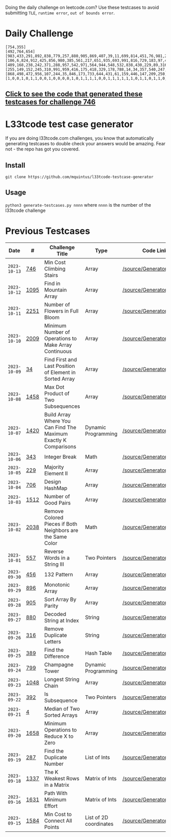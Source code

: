 Doing the daily challenge on leetcode.com? Use these testcases to avoid submitting `TLE`, `runtime error`, `out of bounds error`.

# Daily Challenge

```
[754,355]
[492,764,654]
[983,433,291,892,838,779,257,880,905,869,407,39,11,699,814,451,76,981,212,658,504,373,411,588,431,436,138,731,479,641]
[106,6,824,912,425,856,980,385,561,217,651,935,693,991,816,729,183,97,437,603,391,468,293,903,91,121,933,193,300,875,710,584,131,602,770,133,972,214,375,230,499,96]
[409,168,238,242,371,288,957,542,971,564,944,548,532,838,430,229,89,316,182,311,62,981,55,980,696,297,558,819,689,536,107,425,588,986,293,691,619,613,523,87,336,959,848,617,761,520,257,944,21,433,210]
[255,149,152,245,310,991,959,416,175,418,329,178,788,14,34,357,540,247,840,696,790,600,978,493,7,982,453,857,735,929,318,789,29,41,107,14,945,732,505,606,173,311,312,831,84,222,887,881,731,722,522,807,579,581,306,79,785,546,622,176,386,973,403,161,364,225,228,124,684,30,505,326,289,150,662,2,782,892,615,918,37,694,811,102,571,945,391,990,376,694,759,103,861,370,882,157,208,901,116,454,613,555,944,924,968,662,158,64,550,775,692,818,6,630,310,750,837,204,764,400,943,265,386,151,957,911,210,597,688,935,474,172,199,473,307,769,19,427,910,409,15,703,728,455,864,138,799,270,120,947,319,11,501,279,51,191,294,142,533,362,397,769,447,332,178,472,877,665,760,462,259,652,648,579,155,548,382,482,969,958,715,60,509,788,749,441,648,48,231,526,624,880,306,354,497,710,921,903,138,628,417,610,725,593,989,450,168,673,271,628,812,59,785,750,23,410,741,852,359,41,262,602,859,92,839,275,755,748,398,967,826,866,620,25,142,605,402,956,961,350,243,164,302,238,262,596,438,187,609,366,702,173,105,788,946,346,731,457,160,908,786,59,394,400,770,238,230,784,565,916,720,204,216,13,300,748,515,437,219,542,33,376,542,512,864,281,936,622,120,119,428,980,208,847,193,587,878,938,374,154,75,468,193,204,134,608,642,502,242,79,855,633,466,427,214,454,102,20,729,2,315,570,665,250,949,726,270,338,9,788,629,382,505,251,657,541,943,757,414,349,221,307,117,359,715,53,323,826,325,53,192,749,174,773,434,895,942,740,215,753,451,801,899,263,227,269,441,763,722,602,664,451,445,174,216,796,8,91,185,206,393,181,500,60,133,693,612,829,870,638,878,615,179,455,38,618,850,38,190,690,872,666,46,378,768,432,474,303,855,562,564,859,247,38,114,488,584,475,307,938,308,797,543,217,296,662,961,707,101,354,669,265,30,575,181,752,616,219,821,816,826,584,450,257,146,544,461,705,238,358,651,363,6,747,854,91,775,788,159,876,418,795,574,430,237,827,629,23,807,984,543,913,545,497,982,265,681,967,258,54,98,234,137,684,165,314,59,575,580,358,875,399,838,276,517,778,361,591,404,800,678,272,471,360,257,87,693,551,933,233,744,550,291,593,231,515,691,229,209,256,58,180,428,660,39,197,923,225,861,418,967,191,743,16,622,980,100,639,375,106,537,422,624,269,896,73,731,501,490,527,698,252,682,742,857,262,250,48,105,833,743,580,141,555,549,542,292,560,772,61,674,942,530,618,729,655,35,245,563,991,650,441,475,833,301,609,360,523,667,842,760,116,232,895,359,303,92,497,395,403,540,433,974,994,488,864,41,621,6,325,799,879,522,40,387,956,222,274,162,693,496,389,445,481,796,357,839,818,215,127,39,430,222,891,24,842,935,418,947,425,832,793,545,693,281,581,844,555,133,40,559,733,16,21,27,243,823,984,872,864,334,996,396,514,270,28,264,271,98,634,201,815,128,483,209,450,350,611,430,2,3,495,540,743,84,986,908,894,577,300,933,698,795,638,766,874,821,882,663,416,649,432,768,1,749,707,772,677,885,385,946,670,423,829,28,259,251,777,12,4,570,816,758,384,54,59,840,743,390,122,775,5,95,882,635,706,489,601,824,121,929,152,353,733,311,150,965,473,191,882,689,476,490,724,85,621,682,933,544,768,950,568,42,120,476,313,125,905,896,530,399,387,218,365,21,489,405,698,61,926,429,235,192,798,408,206,851,740,130,220,57,815,94,447,901,252,69,236,292,137,312,565,862,972,758,399,948,587,373,507,675,982,384,516,612,384,691,255,808,120,226,245,524,623,383,673,345,328,473,281,191,395,258,549,547,571,750,126,823,746,775,127,133,971,458,272,983,507,937,981,245,595,844,397,386,342,515,323,71,352,811,87,495,889,798,54,619,700,316,763,375,81,246,542,4,137,216,308,643,905,4,617,598,535,465,521,302,996,138,945,798,47,842,665,930,90,193,551,768,412,319,994,60,630,26,133,423,507,544,327,183,126,999,621,283,90,466,518,650,767,13,437,188,328,170,642,606,660,354,226,817,882,742,367,279,7,111,834,6,693,99,831,822,355,141,176,496,84,887,860,939,21,252,474,378,689,50,903,952,865,141,948,351,840,887,888,295,207,929,191,111,628,791,110,370,135,367,849,323,612,67,577,565,516,926,331,35,653,315,24,293,484,435,233,946,456,797,522,971]
[868,498,472,956,107,244,35,846,173,733,644,431,61,159,446,147,209,250,641,919,951,37,855,349,958,419,652,815,498,865,768,986,277,667,41,426,472,208,923,413,291,265,23,946,939,382,931,776,841,384,813,103,593,189,34,638,850,389,263,92,10,909,211,136,131,620,996,201,533,678,977,843,755,935,337,414,642,180,423,940,218,890,775,232,625,143,470,434,982,759,222,736,786,486,768,663,183,296,997,496,454,908,987,821,968,53,917,320,949,488,951,35,670,866,546,729,235,271,530,721,56,511,811,847,753,693,745,688,434,589,233,476,37,159,811,131,308,788,779,523,153,33,491,25,433,598,858,70,676,274,866,357,836,854,621,58,239,494,523,297,861,982,853,24,470,797,930,227,328,37,772,352,895,961,425,235,504,536,361,57,645,571,37,90,127,370,651,77,195,308,505,413,473,742,29,591,374,754,148,921,647,420,862,982,946,221,251,752,934,660,454,942,537,766,478,252,230,694,568,566,840,556,618,11,68,762,320,603,838,770,396,81,642,676,671,204,616,311,809,541,291,203,894,634,622,126,198,44,878,422,355,707,823,45,437,35,886,946,290,32,827,420,919,962,850,664,381,426,889,802,495,58,764,262,846,733,156,332,639,727,895,526,891,878,886,196,226,248,317,78,738,608,567,657,828,432,206,901,38,217,57,393,354,905,986,560,71,253,444,938,170,790,50,325,863,349,320,965,84,297,915,444,70,773,197,492,582,895,288,745,585,285,807,742,751,464,263,828,741,816,362,728,849,530,488,462,515,381,82,570,965,419,64,282,870,846,423,384,194,370,797,443,13,311,20,319,310,863,135,473,731,84,288,573,531,63,417,318,435,697,717,515,871,559,995,530,139,835,465,616,640,957,784,132,432,801,660,736,341,858,882,826,622,671,794,695,659,524,90,744,602,261,299,505,347,844,605,353,837,175,345,571,511,190,739,181,730,195,83,829,475,837,502,540,417,319,975,344,83,397,721,52,178,706,170,618,258,774,200,459,300,95,625,176,721,132,58,928,818,160,974,920,895,32,18,778,978,732,561,781,925,559,235,753,707,478,456,549,325,743,769,170,458,34,73,322,335,812,746,547,980,997,724,995,840,232,790,588,382,289,291,698,96,397,238,497,765,791,481,838,283,449,853,855,534,264,703,717,161,336,6,874,617,583,656,750,950,762,215,285,163,329,516,598,701,858,66,409,658,762,659,186,737,23,295,148,956,718,949,367,451,982,479,909,833,251,491,994,109,297,296,342,792,454,871,805,213,84,323,770,958,257,249,751,453,636,555,340,882,643,515,12,727,429,606,51,432,772,936,679,370,749,773,356,870,654,659,522,529,880,725,73,144,102,27,327,238,487,479,603,771,180,31,336,162,570,653,963,855,936,982,606,711,240,901,807,339,806,399,34,729,737,299,178,563,233,597,168,580,676,717,772,516,545,901,585,826,809,163,731,547,49,552,8,530,835,401,483,306,127,355,981,810,615,856,41,669,355,493,444,468,134,647,111,30,260,41,938,433,619,207,61,679,392,567,160,626,96,862,701,201,975,821,528,215,981,601,752,200,415,743,448,48,39,973,898,971,486,629,353,529,709,725,701,488,810,920,734,778,202,73,26,338,602,786,882,813,445,187,128,371,339,863,277,123,780,903,671,951,717,391,37,234,469,819,310,804,291,404,633,308,488,335,8,45,46,603,456,951,270,430,437,38,74,228,49,523,673,398,869,848,461,188,233,54,261,672,255,890,594,200,44,588,730,459,13,246,811,175,541,787,923,405,945,444,443,506,102,663,265,631,384,858,197,111,796,826,488,52,248,926,740,935,764,199,158,945,327,254,666,790,21,742,106,878,356,280,820,906,680,287,12,205,831,19,478,131,726,762,136,578,298,116,745,176,724,50,667,544,705,247,846,667,457,222,123,617,828,220,990,178,932,875,497,400,263,568,579,836,643,260,988,752,965,220,982,48,130,71,730,907,480,511,719,993,757,664,164,568,116,618,895,191,614,537,635,693,548,412,242,954,663,740,269,410,967,988,736,841,938,75,7,159,928,67,718,971,24,100,107,656,155,16,646,636,619,822,661,592,245,422,227,451,490,42,928,801,146,614,483,932,355,793,982,260,585,71,226,800,312,17,114,784,27,10,757,269,351,668,374,469,105,67,139,970,203,497,618,317,627,704,18,323,914,145,848,244,391,713,889,607,888,335,972,969,668,270,729,27,868,561,143,267,96,133,819,293,985,981,245]
[1,0,0,1,0,1,1,0,0,1,0,0,0,0,1,0,1,1,1,1,0,0,1,1,1,1,1,1,0,1,1,0,1,1,0,0,0,0,0,1,0,1,1,0,0,1,1,1,1,1,1,1,0,1,0,0,1,1,1,1,0,1,0,1,0,0,1,1,1,0,0,0,0,0,1,0,1,1,0,1,1,0,1,1,0,0,1,1,1,0,1,1,1,1,0,0,0,1,0,0,0,1,1,0,1,1,0,1,0,1,0,0,1,1,0,1,0,1,1,0,1,0,1,1,1,0,0,1,0,0,0,1,0,0,1,0,1,1,1,1,0,0,1,1,1,1,1,1,1,0,0,1,1,0,1,1,1,1,0,1,1,0,1,0,0,0,0,0,0,0,1,0,1,0,0,1,1,1,1,1,1,1,0,0,0,1,1,1,0,0,0,0,1,0,0,0,1,0,1,1,0,0,0,1,1,1,0,1,0,1,1,0,0,0,1,1,1,0,1,0,1,1,1,0,0,0,0,1,1,0,0,1,0,1,1,0,0,1,1,0,0,1,0,1,0,1,0,0,1,0,0,0,0,0,1,1,0,1,1,1,1,1,1,0,1,1,0,0,0,1,0,0,1,1,0,1,1,0,0,1,1,0,1,1,1,0,1,0,0,0,0,1,0,1,0,1,0,0,1,0,0,0,0,1,1,1,1,1,1,1,0,1,0,0,1,0,1,1,0,0,0,1,1,0,1,1,1,0,1,1,0,1,1,0,0,0,1,0,0,1,0,0,1,0,0,1,1,0,0,0,0,1,0,1,1,0,0,1,0,0,0,0,0,0,0,1,0,1,0,0,1,0,0,0,0,1,1,1,0,0,1,0,0,1,0,1,1,1,1,1,1,1,1,1,0,1,1,0,1,0,0,0,0,0,0,1,1,1,0,0,1,0,1,1,0,0,0,0,1,1,1,0,1,0,0,0,1,0,1,1,1,1,1,0,1,0,1,1,1,0,1,0,1,1,0,0,1,0,1,0,1,0,0,0,0,0,1,0,0,1,0,1,1,1,0,0,0,0,0,0,1,0,0,0,0,1,1,0,0,1,1,1,0,0,0,1,0,0,1,1,1,1,0,1,0,0,1,1,1,0,1,1,1,0,1,1,0,0,1,1,1,1,1,1,1,1,0,1,0,1,0,1,0,1,1,1,0,0,0,0,1,0,0,1,0,1,0,1,1,0,0,0,0,0,0,1,1,0,0,1,0,0,0,1,1,0,0,0,0,1,1,1,1,1,1,1,1,0,0,0,0,0,0,1,0,1,1,0,0,1,1,0,0,1,1,1,0,0,0,0,1,1,1,0,0,0,0,1,1,1,1,0,0,1,1,1,0,1,0,0,0,1,0,1,1,1,1,0,0,0,0,0,1,0,0,1,1,1,0,1,0,0,0,1,1,0,1,0,0,1,0,0,1,1,0,0,0,0,1,0,0,1,1,1,1,1,1,0,0,0,1,0,0,0,1,0,0,0,0,1,0,1,0,1,1,0,0,0,0,1,0,0,1,1,1,0,0,1,0,0,1,1,1,0,1,0,1,0,1,0,1,1,0,0,1,0,1,1,0,0,1,1,1,1,0,1,0,0,0,1,0,0,1,0,0,0,1,0,1,1,0,0,0,0,1,0,1,1,1,1,1,0,1,0,0,0,0,1,1,0,1,1,1,0,0,1,1,1,1,1,0,0,1,1,0,1,0,1,0,1,1,0,1,1,0,1,0,0,0,0,0,0,1,0,1,0,1,0,0,1,1,1,1,0,0,0,1,1,0,1,1,1,1,1,0,1,0,1,1,0,1,1,0,1,1,1,0,1,0,1,0,1,0,0,0,0,0,0,1,1,1,1,0,1,1,1,1,0,1,0,1,0,1,1,1,1,0,1,0,1,1,0,1,0,0,0,1,0,1,0,1,1,1,1,0,1,1,0,1,1,1,1,0,1,0,1,1,0,1,0,1,0,0,0,1,1,1,1,0,1,0,1,0,1,0,1,0,1,1,0,0,0,0,0,0,0,0,1,0,0,1,0,1,1,0,0,0,1,1,0,1,1,1,1,0,0,1,1,0,1,1,0,0,1,1,0,1,0,0,0,0,0,0,0,1,1,1,0,1,0,1,0,0,0,0,1,0,0,0,0,0,0,1,0,0,0,1,1,1,0,1,0,1,0,0,0,0,1,0,0,1,0,0,0,1,0,1,0,1,0,1,1,1,1,0,1,1,1,0,0]
```

## [Click to see the code that generated these testcases for challenge 746](/source/Generator746.py)

# L33tcode test case generator
If you are doing l33tcode.com challenges, you know that automatically generating testcases to double check your answers would be amazing. Fear not - the repo has got you covered.

## Install

`git clone https://github.com/mquintus/l33tcode-testcase-generator`

## Usage

`python3 generate-testcases.py nnnn` where `nnnn` is the number of the l33tcode challenge

# Previous Testcases

| Date       |   #  | Challenge Title          | Type                         | Code Link | Output |
|------------|------|--------------------------|------------------------------|-----------|--------|
| `2023-10-13` | [746](https://www.leetcode.com/problems/min-cost-climbing-stairs/) | Min Cost Climbing Stairs | Array | [/source/Generator746.py](/source/Generator746.py) | [/generated/746_Min_Cost_Climbing_Stairs.txt](/generated/746_Min_Cost_Climbing_Stairs.txt) |
| `2023-10-12` | [1095](https://www.leetcode.com/problems/find-in-mountain-array/) | Find in Mountain Array | Array | [/source/Generator1095.py](/source/Generator1095.py) | [/generated/1095_Find_in_Mountain_Array.txt](/generated/1095_Find_in_Mountain_Array.txt) |
| `2023-10-11` | [2251](https://www.leetcode.com/problems/number-of-flowers-in-full-bloom/) | Number of Flowers in Full Bloom | Array | [/source/Generator2251.py](/source/Generator2251.py) | [/generated/2251_Number_of_Flowers_in_Full_Bloom.txt](/generated/2251_Number_of_Flowers_in_Full_Bloom.txt) |
| `2023-10-10` | [2009](https://www.leetcode.com/problems/minimum-number-of-operations-to-make-array-continuous/) | Minimum Number of Operations to Make Array Continuous | Array | [/source/Generator2009.py](/source/Generator2009.py) | [/generated/2009_Minimum_Number_of_Operations_to_Make_Array_Continuous.txt](/generated/2009_Minimum_Number_of_Operations_to_Make_Array_Continuous.txt) |
| `2023-10-09` | [34](https://www.leetcode.com/problems/find-first-and-last-position-of-element-in-sorted-array/) | Find First and Last Position of Element in Sorted Array | Array | [/source/Generator34.py](/source/Generator34.py) | [/generated/34_Find_First_and_Last_Position_of_Element_in_Sorted_Array.txt](/generated/34_Find_First_and_Last_Position_of_Element_in_Sorted_Array.txt) |
| `2023-10-08` | [1458](https://www.leetcode.com/problems/max-dot-product-of-two-subsequences/) | Max Dot Product of Two Subsequences | Array | [/source/Generator1458.py](/source/Generator1458.py) | [/generated/1458_Max_Dot_Product_of_Two_Subsequences.txt](/generated/1458_Max_Dot_Product_of_Two_Subsequences.txt) |
| `2023-10-07` | [1420](https://www.leetcode.com/problems/build-array-where-you-can-find-the-maximum-exactly-k-comparisons/) | Build Array Where You Can Find The Maximum Exactly K Comparisons | Dynamic Programming | [/source/Generator1420.py](/source/Generator1420.py) | [/generated/1420_Build_Array_Where_You_Can_Find_The_Maximum_Exactly_K_Comparisons.txt](/generated/1420_Build_Array_Where_You_Can_Find_The_Maximum_Exactly_K_Comparisons.txt) |
| `2023-10-06` | [343](https://www.leetcode.com/problems/integer-break/) | Integer Break | Math | [/source/Generator343.py](/source/Generator343.py) | [/generated/343_Integer_Break.txt](/generated/343_Integer_Break.txt) |
| `2023-10-05` | [229](https://www.leetcode.com/problems/majority-element-ii/) | Majority Element II | Array | [/source/Generator229.py](/source/Generator229.py) | [/generated/229_Majority_Element_II.txt](/generated/229_Majority_Element_II.txt) |
| `2023-10-04` | [706](https://www.leetcode.com/problems/design-hashmap/) | Design HashMap | Array | [/source/Generator706.py](/source/Generator706.py) | [/generated/706_Design_HashMap.txt](/generated/706_Design_HashMap.txt) |
| `2023-10-03` | [1512](https://www.leetcode.com/problems/number-of-good-pairs/) | Number of Good Pairs | Array | [/source/Generator1512.py](/source/Generator1512.py) | [/generated/1512_Number_of_Good_Pairs.txt](/generated/1512_Number_of_Good_Pairs.txt) |
| `2023-10-02` | [2038](https://www.leetcode.com/problems/remove-colored-pieces-if-both-neighbors-are-the-same-color/) | Remove Colored Pieces if Both Neighbors are the Same Color | Math | [/source/Generator2038.py](/source/Generator2038.py) | [/generated/2038_Remove_Colored_Pieces_if_Both_Neighbors_are_the_Same_Color.txt](/generated/2038_Remove_Colored_Pieces_if_Both_Neighbors_are_the_Same_Color.txt) |
| `2023-10-01` | [557](https://www.leetcode.com/problems/reverse-words-in-a-string-iii/) | Reverse Words in a String III | Two Pointers | [/source/Generator557.py](/source/Generator557.py) | [/generated/557_Reverse_Words_in_a_String_III.txt](/generated/557_Reverse_Words_in_a_String_III.txt) |
| `2023-09-30` | [456](https://www.leetcode.com/problems/132-pattern/) | 132 Pattern | Array | [/source/Generator456.py](/source/Generator456.py) | [/generated/456_132_Pattern.txt](/generated/456_132_Pattern.txt) |
| `2023-09-29` | [896](https://www.leetcode.com/problems/monotonic-array/) | Monotonic Array | Array | [/source/Generator896.py](/source/Generator896.py) | [/generated/896_Monotonic_Array.txt](/generated/896_Monotonic_Array.txt) |
| `2023-09-28` | [905](https://www.leetcode.com/problems/sort-array-by-parity/) | Sort Array By Parity | Array | [/source/Generator905.py](/source/Generator905.py) | [/generated/905_Sort_Array_By_Parity.txt](/generated/905_Sort_Array_By_Parity.txt) |
| `2023-09-27` | [880](https://www.leetcode.com/problems/decoded-string-at-index/) | Decoded String at Index | String | [/source/Generator880.py](/source/Generator880.py) | [/generated/880_Decoded_String_at_Index.txt](/generated/880_Decoded_String_at_Index.txt) |
| `2023-09-26` | [316](https://www.leetcode.com/problems/remove-duplicate-letters/) | Remove Duplicate Letters | String | [/source/Generator316.py](/source/Generator316.py) | [/generated/316_Remove_Duplicate_Letters.txt](/generated/316_Remove_Duplicate_Letters.txt) |
| `2023-09-25` | [389](https://www.leetcode.com/problems/find-the-difference/) | Find the Difference | Hash Table | [/source/Generator389.py](/source/Generator389.py) | [/generated/389_Find_the_Difference.txt](/generated/389_Find_the_Difference.txt) |
| `2023-09-24` | [799](https://www.leetcode.com/problems/champagne-tower/) | Champagne Tower | Dynamic Programming | [/source/Generator799.py](/source/Generator799.py) | [/generated/799_Champagne_Tower.txt](/generated/799_Champagne_Tower.txt) |
| `2023-09-23` | [1048](https://www.leetcode.com/problems/longest-string-chain/) | Longest String Chain | Array | [/source/Generator1048.py](/source/Generator1048.py) | [/generated/1048_Longest_String_Chain.txt](/generated/1048_Longest_String_Chain.txt) |
| `2023-09-22` | [392](https://www.leetcode.com/problems/is-subsequence/) | Is Subsequence | Two Pointers | [/source/Generator392.py](/source/Generator392.py) | [/generated/392_Is_Subsequence.txt](/generated/392_Is_Subsequence.txt) |
| `2023-09-21` | [4](https://www.leetcode.com/problems/median-of-two-sorted-arrays/) | Median of Two Sorted Arrays | Array | [/source/Generator4.py](/source/Generator4.py) | [/generated/4_Median_of_Two_Sorted_Arrays.txt](/generated/4_Median_of_Two_Sorted_Arrays.txt) |
| `2023-09-20` | [1658](https://www.leetcode.com/problems/minimum-operations-to-reduce-x-to-zero/) | Minimum Operations to Reduce X to Zero | Array | [/source/Generator1658.py](/source/Generator1658.py) | [/generated/1658_Minimum_Operations_to_Reduce_X_to_Zero.txt](/generated/1658_Minimum_Operations_to_Reduce_X_to_Zero.txt) |
| `2023-09-19` | [287](https://www.leetcode.com/problems/find-the-duplicate-number/) | Find the Duplicate Number | List of Ints | [/source/Generator287.py](/source/Generator287.py) | [/generated/287_Find_the_Duplicate_Number.txt](/generated/287_Find_the_Duplicate_Number.txt) |
| `2023-09-18` | [1337](https://www.leetcode.com/problems/the-k-weakest-rows-in-a-matrix/) | The K Weakest Rows in a Matrix | Matrix of Ints | [/source/Generator1337.py](/source/Generator1337.py) | [/generated/1337_The_K_Weakest_Rows_in_a_Matrix.txt](/generated/1337_The_K_Weakest_Rows_in_a_Matrix.txt) |
| `2023-09-16` | [1631](https://leetcode.com/problems/path-with-minimum-effort/) | Path With Minimum Effort | Matrix of Ints               | [/source/Generator1631.py](/source/Generator1631.py) | [/generated/1631_Path_With_Minimum_Effort.txt](/generated/1631_Path_With_Minimum_Effort.txt) |
| `2023-09-15` | [1584](https://www.leetcode.com/problems/min-cost-to-connect-all-points/) | Min Cost to Connect All Points | List of 2D coordinates | [/source/Generator1584.py](/source/Generator1584.py) | [/generated/1584_Min_Cost_to_Connect_All_Points.txt](/generated/1584_Min_Cost_to_Connect_All_Points.txt) |



